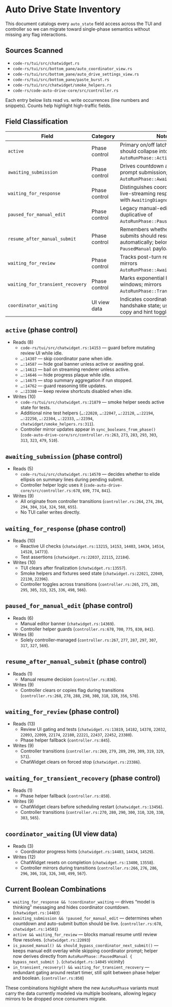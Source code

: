# Auto Drive State Inventory

This document catalogs every `auto_state` field access across the TUI and controller so we can migrate toward single-phase semantics without missing any flag interactions.

## Sources Scanned

- `code-rs/tui/src/chatwidget.rs`
- `code-rs/tui/src/bottom_pane/auto_coordinator_view.rs`
- `code-rs/tui/src/bottom_pane/auto_drive_settings_view.rs`
- `code-rs/tui/src/bottom_pane/paste_burst.rs`
- `code-rs/tui/src/chatwidget/smoke_helpers.rs`
- `code-rs/code-auto-drive-core/src/controller.rs`

Each entry below lists read vs. write occurrences (line numbers and snippets). Counts help highlight high-traffic fields.

## Field Classification

| Field | Category | Notes |
| --- | --- | --- |
| `active` | Phase control | Primary on/off latch for Auto Drive; should collapse into `AutoRunPhase::Active`/`Idle`. |
| `awaiting_submission` | Phase control | Drives countdown and gating for prompt submission; redundant with `AutoRunPhase::AwaitingCoordinator`. |
| `waiting_for_response` | Phase control | Distinguishes coordinator wait vs. live-streaming response; overlaps with `AwaitingDiagnostics`. |
| `paused_for_manual_edit` | Phase control | Legacy manual-edit gate; duplicative of `AutoRunPhase::PausedManual`. |
| `resume_after_manual_submit` | Phase control | Remembers whether manual submits should resume automatically; belongs inside `PausedManual` payload. |
| `waiting_for_review` | Phase control | Tracks post-turn review gating; mirrors `AutoRunPhase::AwaitingReview`. |
| `waiting_for_transient_recovery` | Phase control | Marks exponential backoff windows; mirrors `AutoRunPhase::TransientRecovery`. |
| `coordinator_waiting` | UI view data | Indicates coordinator prompt handshake state; used for progress copy and hint toggles.

## `active` (phase control)

- Reads (8)
  - `code-rs/tui/src/chatwidget.rs:14153` — guard before mutating review UI while idle.
  - `…:14307` — skip coordinator pane when idle.
  - `…:14587` — hide goal banner unless active or awaiting goal.
  - `…:14613` — bail on streaming renderer unless active.
  - `…:14646` — hide progress plaque while idle.
  - `…:14675` — stop summary aggregation if run stopped.
  - `…:14762` — guard reasoning title updates.
  - `…:23380` — keep review shortcuts disabled when idle.
- Writes (10)
  - `code-rs/tui/src/chatwidget.rs:21879` — smoke helper seeds active state for tests.
  - Additional nine test helpers (`…:22020`, `…:22047`, `…:22128`, `…:22194`, `…:22250`, `…:22304`, `…:22333`, `…:22394`, `chatwidget/smoke_helpers.rs:311`).
  - Controller mirror updates appear in `sync_booleans_from_phase()` (`code-auto-drive-core/src/controller.rs:263`, `273`, `283`, `293`, `303`, `313`, `323`, `479`, `510`).

## `awaiting_submission` (phase control)

- Reads (5)
  - `code-rs/tui/src/chatwidget.rs:14570` — decides whether to elide ellipsis on summary lines during pending submit.
  - Controller helper logic uses it (`code-auto-drive-core/src/controller.rs:678`, `699`, `774`, `841`).
- Writes (9)
  - All originate from controller transitions (`controller.rs:264`, `274`, `284`, `294`, `304`, `314`, `324`, `568`, `655`).
  - No TUI caller writes directly.

## `waiting_for_response` (phase control)

- Reads (10)
  - Reactive UI checks (`chatwidget.rs:13215`, `14153`, `14403`, `14434`, `14514`, `14528`, `14773`).
  - Test assertions (`chatwidget.rs:22037`, `22115`, `22184`).
- Writes (10)
  - TUI clears after finalization (`chatwidget.rs:13557`).
  - Smoke helpers and fixtures seed state (`chatwidget.rs:22021`, `22049`, `22130`, `22396`).
  - Controller toggles across transitions (`controller.rs:265`, `275`, `285`, `295`, `305`, `315`, `325`, `336`, `498`, `566`).

## `paused_for_manual_edit` (phase control)

- Reads (6)
  - Manual editor banner (`chatwidget.rs:14369`).
  - Controller helper guards (`controller.rs:678`, `700`, `775`, `830`, `841`).
- Writes (8)
  - Solely controller-managed (`controller.rs:267`, `277`, `287`, `297`, `307`, `317`, `327`, `569`).

## `resume_after_manual_submit` (phase control)

- Reads (1)
  - Manual resume decision (`controller.rs:836`).
- Writes (9)
  - Controller clears or copies flag during transitions (`controller.rs:268`, `278`, `288`, `298`, `308`, `318`, `328`, `356`, `570`).

## `waiting_for_review` (phase control)

- Reads (13)
  - Review UI gating and tests (`chatwidget.rs:13819`, `14182`, `14378`, `22032`, `22093`, `22099`, `22174`, `22180`, `22221`, `22437`, `22452`, `23380`).
  - Phase helper fallback (`controller.rs:845`).
- Writes (9)
  - Controller transitions (`controller.rs:269`, `279`, `289`, `299`, `309`, `319`, `329`, `571`).
  - ChatWidget clears on forced stop (`chatwidget.rs:23386`).

## `waiting_for_transient_recovery` (phase control)

- Reads (1)
  - Phase helper fallback (`controller.rs:850`).
- Writes (9)
  - ChatWidget clears before scheduling restart (`chatwidget.rs:13456`).
  - Controller transitions (`controller.rs:270`, `280`, `290`, `300`, `310`, `320`, `330`, `383`, `565`).

## `coordinator_waiting` (UI view data)

- Reads (3)
  - Coordinator progress hints (`chatwidget.rs:14403`, `14434`, `14529`).
- Writes (12)
  - ChatWidget resets on completion (`chatwidget.rs:13400`, `13558`).
  - Controller mirrors during transitions (`controller.rs:266`, `276`, `286`, `296`, `306`, `316`, `326`, `340`, `499`, `567`).

## Current Boolean Combinations

- `waiting_for_response && !coordinator_waiting` — drives “model is thinking” messaging and hides coordinator countdown. (`chatwidget.rs:14403`)
- `awaiting_submission && !paused_for_manual_edit` — determines when countdown and auto-submit button should be live. (`controller.rs:678`, `chatwidget.rs:14501`)
- `active && waiting_for_review` — blocks manual resume until review flow resolves. (`chatwidget.rs:22093`)
- `is_paused_manual() && should_bypass_coordinator_next_submit()` — keeps manual edit overlay while skipping coordinator prompt; helper now derives directly from `AutoRunPhase::PausedManual { bypass_next_submit }`. (`chatwidget.rs:14045` vicinity)
- `in_transient_recovery() && waiting_for_transient_recovery` — redundant gating around restart timer, still split between phase helper and boolean. (`controller.rs:850`)

These combinations highlight where the new `AutoRunPhase` variants must carry the data currently modeled via multiple booleans, allowing legacy mirrors to be dropped once consumers migrate.
